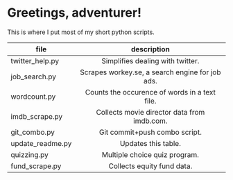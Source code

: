 # Greetings, adventurer!

This is where I put most of my short python scripts.

|file           |description|
|---------------|:---------:|
|twitter_help.py| Simplifies dealing with twitter.|
|job_search.py  | Scrapes workey.se, a search engine for job ads.|
|wordcount.py   | Counts the occurence of words in a text file.|
|imdb_scrape.py | Collects movie director data from imdb.com.|
|git_combo.py| Git commit+push combo script.|
| update_readme.py | Updates this table. |
| quizzing.py | Multiple choice quiz program. |
| fund_scrape.py | Collects equity fund data. |